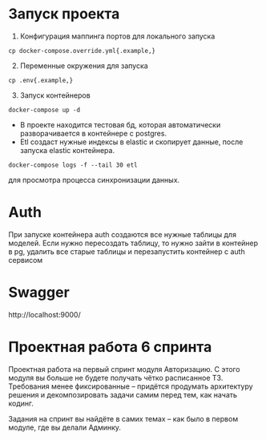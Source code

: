 # Запуск проекта
1. Конфигурация маппинга портов для локального запуска
```
cp docker-compose.override.yml{.example,}
```
2. Переменные окружения для запуска
```
cp .env{.example,}
```
3. Запуск контейнеров
```
docker-compose up -d
```

* В проекте находится тестовая бд, которая автоматически разворачивается в контейнере с postgres.
* Etl создаст нужные индексы в elastic и скопирует данные, после запуска elastic контейнера.
```
docker-compose logs -f --tail 30 etl
```
для просмотра процесса синхронизации данных.


# Auth
При запуске контейнера auth создаются все нужные таблицы для моделей. Если нужно пересоздать таблицу, то нужно зайти в контейнер в pg, удалить все старые таблицы и перезапустить контейнер с auth сервисом


# Swagger
http://localhost:9000/


# Проектная работа 6 спринта


Проектная работа на первый спринт модуля Авторизацию. С этого модуля вы больше не будете получать чётко расписанное ТЗ. Требования менее фиксированные – придётся продумать архитектуру решения и декомпозировать задачи самим перед тем, как начать кодинг.

Задания на спринт вы найдёте в самих темах – как было в первом модуле, где вы делали Админку.
